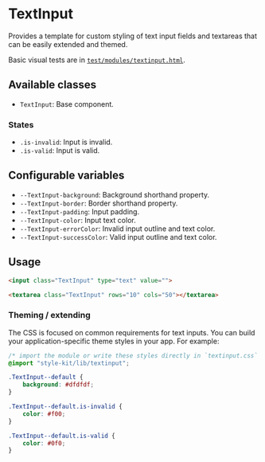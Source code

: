 # TextInput

Provides a template for custom styling of text input fields and textareas 
that can be easily extended and themed.

Basic visual tests are in [`test/modules/textinput.html`](http://tbck.github.io/style-kit/test/modules/textinput.html).


## Available classes

* `TextInput`: Base component.

### States

* `.is-invalid`: Input is invalid.
* `.is-valid`: Input is valid.


## Configurable variables

* `--TextInput-background`: Background shorthand property.
* `--TextInput-border`: Border shorthand property.
* `--TextInput-padding`: Input padding.
* `--TextInput-color`: Input text color.
* `--TextInput-errorColor`: Invalid input outline and text color.
* `--TextInput-successColor`: Valid input outline and text color.


## Usage

```html
<input class="TextInput" type="text" value="">

<textarea class="TextInput" rows="10" cols="50"></textarea>
```

### Theming / extending

The CSS is focused on common requirements for text inputs. You can build
your application-specific theme styles in your app. For example:

```css
/* import the module or write these styles directly in `textinput.css` */
@import "style-kit/lib/textinput";

.TextInput--default {
    background: #dfdfdf;
}

.TextInput--default.is-invalid {
    color: #f00;
}

.TextInput--default.is-valid {
    color: #0f0;
}
```
